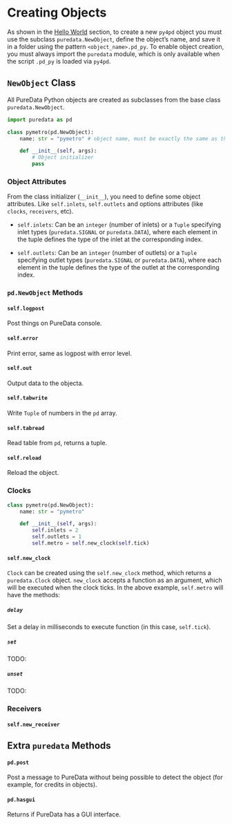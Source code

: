 # Creating Objects

As shown in the [Hello World](../hello) section, to create a new `py4pd` object you must use the subclass `puredata.NewObject`, define the object’s name, and save it in a folder using the pattern `<object_name>.pd_py`. To enable object creation, you must always import the `puredata` module, which is only available when the script `.pd_py` is loaded via `py4pd`.

## `NewObject` Class

All PureData Python objects are created as subclasses from the base class `puredata.NewObject`. 

```python
import puredata as pd

class pymetro(pd.NewObject):
    name: str = "pymetro" # object name, must be exactly the same as the file name without extension (pymetro.pd_py)

    def __init__(self, args):
        # Object initializer
        pass
```

### Object Attributes

From the class initializer (`__init__`), you need to define some object attributes. Like `self.inlets`, `self.outlets` and options attributes (like `clocks`, `receivers`, etc).

* `self.inlets`: Can be an `integer` (number of inlets) or a `Tuple` specifying inlet types (`puredata.SIGNAL` or `puredata.DATA`), where each element in the tuple defines the type of the inlet at the corresponding index.

* `self.outlets`: Can be an `integer` (number of outlets) or a `Tuple` specifying outlet types (`puredata.SIGNAL` or `puredata.DATA`), where each element in the tuple defines the type of the outlet at the corresponding index.

### `pd.NewObject` Methods 

#### `self.logpost`

Post things on PureData console.

#### `self.error`

Print error, same as logpost with error level.

#### `self.out`

Output data to the objecta.

#### `self.tabwrite`

Write `Tuple` of numbers in the `pd` array.

#### `self.tabread`

Read table from `pd`, returns a tuple.

#### `self.reload`

Reload the object.

### Clocks

``` python
class pymetro(pd.NewObject):
    name: str = "pymetro"

    def __init__(self, args):
        self.inlets = 2
        self.outlets = 1
        self.metro = self.new_clock(self.tick)
```

#### `self.new_clock`

`Clock` can be created using the `self.new_clock` method, which returns a `puredata.Clock` object. `new_clock` accepts a function as an argument, which will be executed when the clock ticks. In the above example, `self.metro` will have the methods: 

##### `delay`

Set a delay in milliseconds to execute function (in this case, `self.tick`).

##### `set`

TODO: 

##### `unset`

TODO: 

### Receivers

#### `self.new_receiver`

## Extra `puredata` Methods

#### `pd.post`

Post a message to PureData without being possible to detect the object (for example, for credits in objects).

#### `pd.hasgui` 

Returns if PureData has a GUI interface.
